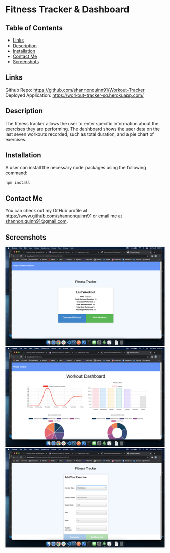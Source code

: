 # Fitness Tracker & Dashboard
  ## Table of Contents
 
  - [Links](#links)
  - [Description](#description)
  - [Installation](#installation)
  - [Contact Me](#contact-me)
  - [Screenshots](#screenshots)

  ## Links
  Github Repo: https://github.com/shannonquinn91/Workout-Tracker  
  Deployed Application: https://workout-tracker-sq.herokuapp.com/  

  ## Description
  The fitness tracker allows the user to enter specific information about the exercises they are performing. The dashboard shows the user data on the last seven workouts recorded, such as total duration, and a pie chart of exercises.    
  

  ## Installation
  A user can install the necessary node packages using the following command:
  ```
  npm install
  ```
  ## Contact Me
  You can check out my GitHub profile at https://www.github.com/shannonquinn91 or email me at shannon.quinn91@gmail.com.
  ## Screenshots
  ![home](assets/home.png)  
  ![dashboard](assets/dashboard.png)
  ![addexercise](assets/addexercise.png)